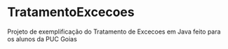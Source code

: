 # TratamentoExcecoes
Projeto de exemplificação do Tratamento de Excecoes em Java feito para os alunos da PUC Goias
